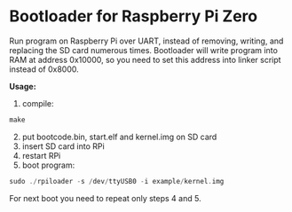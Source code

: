 # Bootloader for Raspberry Pi Zero

Run program on Raspberry Pi over UART, instead of removing, writing, and replacing
the SD card numerous times. Bootloader will write program into RAM at address 0x10000, so you need to set this address into linker script instead of 0x8000.

**Usage:**
1) compile:
```c
make
```
2) put bootcode.bin, start.elf and kernel.img on SD card
3) insert SD card into RPi
4) restart RPi
5) boot program:
```c
sudo ./rpiloader -s /dev/ttyUSB0 -i example/kernel.img
```
For next boot you need to repeat only steps 4 and 5.

